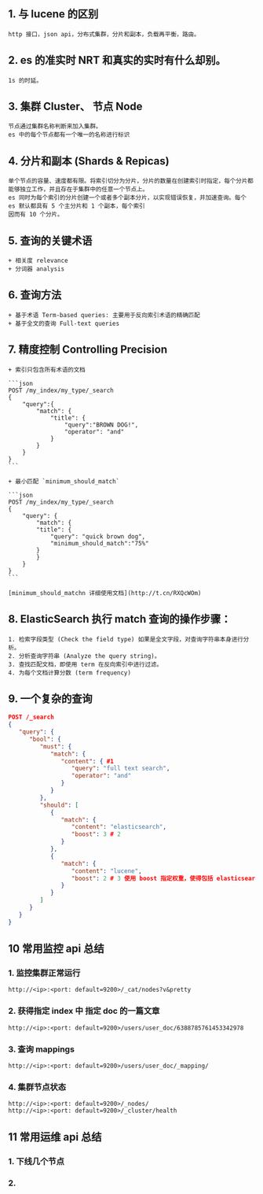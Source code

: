 
## 1. 与 lucene 的区别
    http 接口，json api，分布式集群，分片和副本，负载再平衡，路由。

## 2. es 的准实时 NRT 和真实的实时有什么却别。
    1s 的时延。

## 3. 集群 Cluster、 节点 Node
    节点通过集群名称判断来加入集群。
    es 中的每个节点都有一个唯一的名称进行标识

## 4. 分片和副本 (Shards & Repicas)
    单个节点的容量、速度都有限。将索引切分为分片，分片的数量在创建索引时指定，每个分片都能够独立工作，并且存在于集群中的任意一个节点上。
    es 同时为每个索引的分片创建一个或者多个副本分片，以实现错误恢复，并加速查询。每个 es 默认都具有 5 个主分片和 1 个副本，每个索引
    因而有 10 个分片。

## 5. 查询的关键术语
    + 相关度 relevance
    + 分词器 analysis

## 6. 查询方法
    + 基于术语 Term-based queries: 主要用于反向索引术语的精确匹配
    + 基于全文的查询 Full-text queries

## 7. 精度控制 Controlling Precision
    + 索引只包含所有术语的文档

    ```json
    POST /my_index/my_type/_search
    {
        "query":{
            "match": {
                "title": {
                    "query":"BROWN DOG!",
                    "operator": "and"
                }
            }
        }
    }
    ```

    + 最小匹配 `minimum_should_match`

    ```json
    POST /my_index/my_type/_search
    {
        "query": {
            "match": {
            "title": {
                "query": "quick brown dog",
                "minimum_should_match":"75%"
            }
            }
        }
    }
    ```

    [minimum_should_matchn 详细使用文档](http://t.cn/RXQcWOm)
    
## 8. ElasticSearch 执行 match 查询的操作步骤：
    1. 检索字段类型 (Check the field type) 如果是全文字段，对查询字符串本身进行分析。
    2. 分析查询字符串 (Analyze the query string)。
    3. 查找匹配文档，即使用 term 在反向索引中进行过滤。
    4. 为每个文档计算分数 (term frequency)

## 9. 一个复杂的查询

```json
POST /_search
{
   "query": {
      "bool": {
         "must": {
            "match": {
               "content": { #1
                  "query": "full text search",
                  "operator": "and"
               }
            }
         },
         "should": [
            {
               "match": {
                  "content": "elasticsearch",
                  "boost": 3 # 2
               }
            },
            {
               "match": {
                  "content": "lucene",
                  "boost": 2 # 3 使用 boost 指定权重，使得包括 elasticsearch 关键字的文章提升到最前面。
               }
            }
         ]
      }
   }
}
```


## 10 常用监控 api 总结

### 1. 监控集群正常运行

```
http://<ip>:<port: default=9200>/_cat/nodes?v&pretty
```

### 2. 获得指定 index 中 指定 doc 的一篇文章

```
http://<ip>:<port: default=9200>/users/user_doc/6388785761453342978
```

### 3. 查询 mappings

```
http://<ip>:<port: default=9200>/users/user_doc/_mapping/
```

### 4. 集群节点状态

```
http://<ip>:<port: default=9200>/_nodes/
http://<ip>:<port: default=9200>/_cluster/health
```

## 11 常用运维 api 总结
### 1. 下线几个节点


### 2. 
